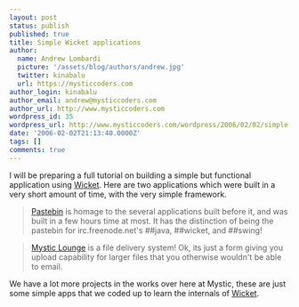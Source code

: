 ```yaml
---
layout: post
status: publish
published: true
title: Simple Wicket applications
author:
  name: Andrew Lombardi
  picture: '/assets/blog/authors/andrew.jpg'
  twitter: kinabalu
  url: https://mysticcoders.com
author_login: kinabalu
author_email: andrew@mysticcoders.com
author_url: http://www.mysticcoders.com
wordpress_id: 35
wordpress_url: http://www.mysticcoders.com/wordpress/2006/02/02/simple-wicket-applications/
date: '2006-02-02T21:13:40.0000Z'
tags: []
comments: true
---
```

I will be preparing a full tutorial on building a simple but functional application using <a href="http://wicket.sf.net">Wicket</a>.  Here are two applications which were built in a very short amount of time, with the very simple framework.

<blockquote><a href="http://www.papernapkin.org/pastebin">Pastebin</a> is homage to the several applications built before it, and was built in a few hours time at most.  It has the distinction of being the pastebin for irc.freenode.net's ##java, ##wicket, and ##swing!</blockquote>

<blockquote><a href="http://www.mysticcoders.com/lounge">Mystic Lounge</a> is a file delivery system!  Ok, its just a form giving you upload capability for larger files that you otherwise wouldn't be able to email.</blockquote>
We have a lot more projects in the works over here at Mystic, these are just some simple apps that we coded up to learn the internals of <a href="http://wicket.sf.net">Wicket</a>.

